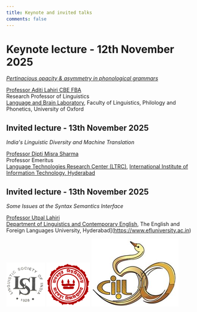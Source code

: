 ```yaml
---
title: Keynote and invited talks
comments: false
---
```


# Keynote lecture - 12th November 2025

[_Pertinacious opacity & asymmetry in phonological grammars_](keynote.md)

[Professor Aditi Lahiri CBE FBA](https://www.ling-phil.ox.ac.uk/people/aditi-lahiri)<br>
Research Professor of Linguistics<br>
[Language and Brain Laboratory](https://brainlab.clp.ox.ac.uk), Faculty of Linguistics, Philology and Phonetics, University of Oxford 

## Invited lecture - 13th November 2025

_India's Linguistic Diversity and Machine Translation_

[Professor Dipti Misra Sharma](https://www.iiit.ac.in/faculty/dipti-m-sharma/)<br>
Professor Emeritus<br>
[Language Technologies Research Center (LTRC)](http://ltrc.iiit.ac.in), [International Institute of Information Technology, Hyderabad](https://www.iiit.ac.in)

## Invited lecture - 13th November 2025

_Some Issues at the Syntax Semantics Interface_

[Professor Utpal Lahiri](https://www.efluniversity.ac.in/Dr.UtpalLahiri.php)<br>
[Department of Linguistics and Contemporary English](https://www.efluniversity.ac.in/lce.php), The English and Foreign Languages University, Hyderabad](https://www.efluniversity.ac.in)



![Linguistic Society of India](/assets/images/LSI_logo.png)
![Jadavpur University](/assets/images/JU_logo.png)
![Central Institute of Indian Languages](/assets/images/ciil.png)



